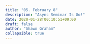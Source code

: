 ```yaml
---
title: "05. February 8"
description: "Async Seminar Is Go!"
date: 2020-01-28T00:10:51+09:00
draft: false
author: "Shawn Graham"
collapsible: true
---
```

